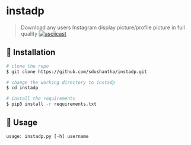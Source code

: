 # instadp
> Download any users Instagram display picture/profile picture in full quality
[![asciicast](https://asciinema.org/a/210125.svg)](https://asciinema.org/a/210125)

## :floppy_disk: Installation

```bash
# clone the repo
$ git clone https://github.com/sdushantha/instadp.git

# change the working directory to instadp
$ cd instadp

# install the requirements
$ pip3 install -r requirements.txt
```

## :hammer: Usage
```
usage: instadp.py [-h] username
```
